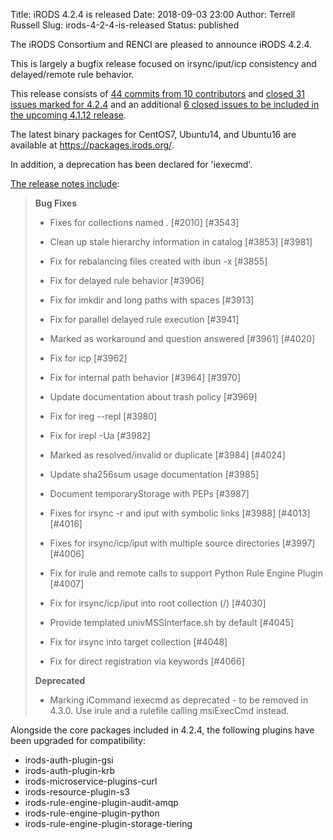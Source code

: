 Title: iRODS 4.2.4 is released
Date: 2018-09-03 23:00
Author: Terrell Russell
Slug: irods-4-2-4-is-released
Status: published

The iRODS Consortium and RENCI are pleased to announce iRODS 4.2.4.

This is largely a bugfix release focused on irsync/iput/icp consistency and delayed/remote rule behavior.

This release consists of [44 commits from 10
contributors](https://github.com/irods/irods/compare/4.2.3...4.2.4) and
[closed 31 issues marked for 4.2.4](https://github.com/irods/irods/issues?q=milestone%3A4.2.4)
and an additional [6 closed issues to be included in the upcoming 4.1.12 release](https://github.com/irods/irods/issues?utf8=%E2%9C%93&q=milestone%3A4.1.12%20closed%3A2018-06-01..2018-09-03).

The latest binary packages for CentOS7, Ubuntu14, and Ubuntu16 are available at <https://packages.irods.org/>.

In addition, a deprecation has been declared for 'iexecmd'.

<!--more-->

[The release notes include](https://docs.irods.org/4.2.4/release_notes/):

> **Bug Fixes**
>
> - Fixes for collections named . [\#2010] [\#3543]
>
> - Clean up stale hierarchy information in catalog [\#3853] [\#3981]
>
> - Fix for rebalancing files created with ibun -x [\#3855]
>
> - Fix for delayed rule behavior [\#3906]
>
> - Fix for imkdir and long paths with spaces [\#3913]
>
> - Fix for parallel delayed rule execution [\#3941]
>
> - Marked as workaround and question answered [\#3961] [\#4020]
>
> - Fix for icp [\#3962]
>
> - Fix for internal path behavior [\#3964] [\#3970]
>
> - Update documentation about trash policy [\#3969]
>
> - Fix for ireg --repl [\#3980]
>
> - Fix for irepl -Ua [\#3982]
>
> - Marked as resolved/invalid or duplicate [\#3984] [\#4024]
>
> - Update sha256sum usage documentation [\#3985]
>
> - Document temporaryStorage with PEPs [\#3987]
>
> - Fixes for irsync -r and iput with symbolic links [\#3988] [\#4013] [\#4016]
>
> - Fixes for irsync/icp/iput with multiple source directories [\#3997] [\#4006]
>
> - Fix for irule and remote calls to support Python Rule Engine Plugin [\#4007]
>
> - Fix for irsync/icp/iput into root collection (/) [\#4030]
>
> - Provide templated univMSSInterface.sh by default [\#4045]
>
> - Fix for irsync into target collection [\#4048]
>
> - Fix for direct registration via keywords [\#4066]
>
> **Deprecated**
>
> - Marking iCommand iexecmd as deprecated - to be removed in 4.3.0.  Use irule and a rulefile calling msiExecCmd instead.


Alongside the core packages included in 4.2.4, the following plugins have been upgraded for compatibility:

- irods-auth-plugin-gsi
- irods-auth-plugin-krb
- irods-microservice-plugins-curl
- irods-resource-plugin-s3
- irods-rule-engine-plugin-audit-amqp
- irods-rule-engine-plugin-python
- irods-rule-engine-plugin-storage-tiering
